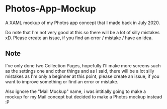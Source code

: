 # Photos-App-Mockup

A XAML mockup of my Photos app concept that I made back in July 2020.

Do note that I'm not very good at this so there will be a lot of silly mistakes xD. Please create an issue, if you find an error / mistake / have an idea.

## Note
I've only done two Collection Pages, hopefully I'll make more screens such as the settings one and other things and as I said, there will be a lot silly mistakes as I'm only a beginner at this point, please create an issue, if you want to improve something or find an error or mistake.

Also ignore the "Mail Mockup" name, i was intitially going to make a mockup for my Mail concept but decided to make a Photos mockup instead :P
